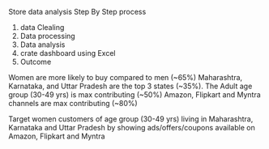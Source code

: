Store data analysis 
Step By Step process
1) data Clealing
2) Data processing
3) Data analysis
4) crate dashboard using Excel
5) Outcome 

Women are more likely to buy compared to men (~65%)
Maharashtra, Karnataka, and Uttar Pradesh are the top 3 states (~35%). The Adult age group (30-49 yrs) is max contributing (~50%)
Amazon, Flipkart and Myntra channels are max contributing (~80%)

Target women customers of age group (30-49 yrs) living in Maharashtra, Karnataka and Uttar Pradesh by showing ads/offers/coupons available on Amazon, Flipkart and Myntra 

